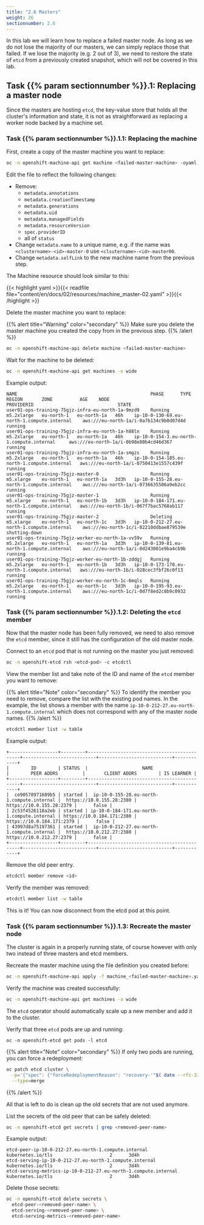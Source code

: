 ```yaml
---
title: "2.6 Masters"
weight: 26
sectionnumber: 2.6
---
```


In this lab we will learn how to replace a failed master node. As long as we do not lose the majority of our masters, we can simply replace those that failed. If we lose the majority (e.g. 2 out of 3), we need to restore the state of `etcd` from a previously created snapshot, which will not be covered in this lab.


## Task {{% param sectionnumber %}}.1: Replacing a master node

Since the masters are hosting `etcd`, the key-value store that holds all the cluster's information and state, it is not as straightforward as replacing a worker node backed by a machine set.


### Task {{% param sectionnumber %}}.1.1: Replacing the machine

First, create a copy of the master machine you want to replace:

```bash
oc -n openshift-machine-api get machine <failed-master-machine> -oyaml > machine_<failed-master-machine>.yaml
```

Edit the file to reflect the following changes:

* Remove:
  * `metadata.annotations`
  * `metadata.creationTimestamp`
  * `metadata.generations`
  * `metadata.uid`
  * `metadata.managedFields`
  * `metadata.resourceVersion`
  * `spec.providerID`
  * all of `status`
* Change `metadata.name` to a unique name, e.g. if the name was `<clustername>-<id>-master-0` use `<clsutername>-<id>-master00`.
* Change `metadata.selfLink` to the new machine name from the previous step.

The Machine resource should look similar to this:

{{< highlight yaml >}}{{< readfile file="content/en/docs/02/resources/machine_master-02.yaml" >}}{{< /highlight >}}

Delete the master machine you want to replace:

{{% alert title="Warning" color="secondary" %}}
Make sure you delete the master machine you created the copy from in the previous step.
{{% /alert %}}

```bash
oc -n openshift-machine-api delete machine <failed-master-machine>
```

Wait for the machine to be deleted:

```bash
oc -n openshift-machine-api get machines -o wide
```

Example output:

```
NAME                                                 PHASE      TYPE         REGION       ZONE          AGE    NODE                                          PROVIDERID                               STATE
user01-ops-training-75gjz-infra-eu-north-1a-9mzd9    Running    m5.2xlarge   eu-north-1   eu-north-1a   46h    ip-10-0-130-69.eu-north-1.compute.internal    aws:///eu-north-1a/i-0a7b134c9b0d07d4d   running
user01-ops-training-75gjz-infra-eu-north-1a-h88ln    Running    m5.2xlarge   eu-north-1   eu-north-1a   46h    ip-10-0-154-3.eu-north-1.compute.internal     aws:///eu-north-1a/i-0b98e80b4cd46d367   running
user01-ops-training-75gjz-infra-eu-north-1a-smgzs    Running    m5.2xlarge   eu-north-1   eu-north-1a   46h    ip-10-0-154-185.eu-north-1.compute.internal   aws:///eu-north-1a/i-0750413e1557c439f   running
user01-ops-training-75gjz-master-0                   Running    m5.xlarge    eu-north-1   eu-north-1a   3d3h   ip-10-0-155-28.eu-north-1.compute.internal    aws:///eu-north-1a/i-0736635506a9eb2cc   running
user01-ops-training-75gjz-master-1                   Running    m5.xlarge    eu-north-1   eu-north-1b   3d3h   ip-10-0-184-171.eu-north-1.compute.internal   aws:///eu-north-1b/i-067f7bac5768ab117   running
user01-ops-training-75gjz-master-2                   Deleting   m5.xlarge    eu-north-1   eu-north-1c   3d3h   ip-10-0-212-27.eu-north-1.compute.internal    aws:///eu-north-1c/i-02210ddbae879539e   shutting-down
user01-ops-training-75gjz-worker-eu-north-1a-vv59v   Running    m5.2xlarge   eu-north-1   eu-north-1a   3d3h   ip-10-0-139-81.eu-north-1.compute.internal    aws:///eu-north-1a/i-0d243001e9ba4cb9b   running
user01-ops-training-75gjz-worker-eu-north-1b-zddgj   Running    m5.2xlarge   eu-north-1   eu-north-1b   3d3h   ip-10-0-173-170.eu-north-1.compute.internal   aws:///eu-north-1b/i-028cec3fbf26c0f13   running
user01-ops-training-75gjz-worker-eu-north-1c-6mqls   Running    m5.2xlarge   eu-north-1   eu-north-1c   3d3h   ip-10-0-195-93.eu-north-1.compute.internal    aws:///eu-north-1c/i-0d7f8ed2c8b9c0932   running
```


### Task {{% param sectionnumber %}}.1.2: Deleting the `etcd` member

Now that the master node has been fully removed, we need to also remove the `etcd` member, since it still has the configuration of the old master node.

Connect to an `etcd` pod that is not running on the master you just removed:

```bash
oc -n openshift-etcd rsh <etcd-pod> -c etcdctl
```

View the member list and take note of the ID and name of the `etcd` member you want to remove:

{{% alert title="Note" color="secondary" %}}
To identify the member you need to remove, compare the list with the existing pod names.
In the example, the list shows a member with the name `ip-10-0-212-27.eu-north-1.compute.internal` which does not correspond with any of the master node names.
{{% /alert %}}

```bash
etcdctl member list -w table
```

Example output:

```
+------------------+---------+---------------------------------------------+---------------------------+---------------------------+------------+
|        ID        | STATUS  |                    NAME                     |        PEER ADDRS         |       CLIENT ADDRS        | IS LEARNER |
+------------------+---------+---------------------------------------------+---------------------------+---------------------------+------------+
|  ce90578971689b5 | started |  ip-10-0-155-28.eu-north-1.compute.internal |  https://10.0.155.28:2380 |  https://10.0.155.28:2379 |      false |
| 2c53f4526118a2eb | started | ip-10-0-184-171.eu-north-1.compute.internal | https://10.0.184.171:2380 | https://10.0.184.171:2379 |      false |
| 43997d8a75197361 | started |  ip-10-0-212-27.eu-north-1.compute.internal |  https://10.0.212.27:2380 |  https://10.0.212.27:2379 |      false |
+------------------+---------+---------------------------------------------+---------------------------+---------------------------+------------+
```

Remove the old peer entry.

```bash
etcdctl member remove <id>
```

Verify the member was removed:

```bash
etcdctl member list -w table
```

This is it! You can now disconnect from the etcd pod at this point.


### Task {{% param sectionnumber %}}.1.3: Recreate the master node

The cluster is again in a properly running state, of course however with only two instead of three masters and etcd members.

Recreate the master machine using the file definition you created before:

```bash
oc -n openshift-machine-api apply -f machine_<failed-master-machine>.yaml
```

Verify the machine was created successfully:

```bash
oc -n openshift-machine-api get machines -o wide
```

The `etcd` operator should automatically scale up a new member and add it to the cluster.

Verify that three `etcd` pods are up and running:

```etcd
oc -n openshift-etcd get pods -l etcd
```

{{% alert title="Note" color="secondary" %}}
If only two pods are running, you can force a redeployment:

```bash
oc patch etcd cluster \
  -p='{"spec": {"forceRedeploymentReason": "recovery-'"$( date --rfc-3339=ns )"'"}}' \
  --type=merge
```

{{% /alert %}}

All that is left to do is clean up the old secrets that are not used anymore.

List the secrets of the old peer that can be safely deleted:

```bash
oc -n openshift-etcd get secrets | grep <removed-peer-name>
```

Example output:

```
etcd-peer-ip-10-0-212-27.eu-north-1.compute.internal               kubernetes.io/tls                     2      3d4h
etcd-serving-ip-10-0-212-27.eu-north-1.compute.internal            kubernetes.io/tls                     2      3d4h
etcd-serving-metrics-ip-10-0-212-27.eu-north-1.compute.internal    kubernetes.io/tls                     2      3d4h
```

Delete those secrets:

```bash
oc -n openshift-etcd delete secrets \
  etcd-peer-<removed-peer-name> \
  etcd-serving-<removed-peer-name> \
  etcd-serving-metrics-<removed-peer-name>
```
